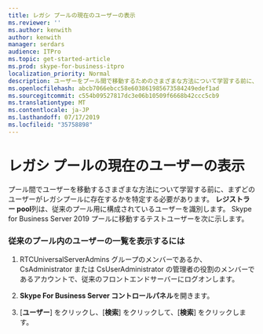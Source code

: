 ```yaml
---
title: レガシ プールの現在のユーザーの表示
ms.reviewer: ''
ms.author: kenwith
author: kenwith
manager: serdars
audience: ITPro
ms.topic: get-started-article
ms.prod: skype-for-business-itpro
localization_priority: Normal
description: ユーザーをプール間で移動するためのさまざまな方法について学習する前に、まず、レガシプールに存在するユーザーを特定する必要があります。 レジストラー pool 列は、従来のプール用に構成されているユーザーを識別します。 Skype for Business Server 2019 プールに移動するテストユーザーを次に示します。
ms.openlocfilehash: abcb7066ebcc58e603861985673584249edef1ad
ms.sourcegitcommit: c554b09527817dc3e06b10509f6668b42ccc5cb9
ms.translationtype: MT
ms.contentlocale: ja-JP
ms.lasthandoff: 07/17/2019
ms.locfileid: "35758898"
---
```

# <a name="view-current-users-in-legacy-pool"></a>レガシ プールの現在のユーザーの表示

プール間でユーザーを移動するさまざまな方法について学習する前に、まずどのユーザーがレガシプールに存在するかを特定する必要があります。 **レジストラー pool**列は、従来のプール用に構成されているユーザーを識別します。 Skype for Business Server 2019 プールに移動するテストユーザーを次に示します。
  
### <a name="to-see-the-list-of-users-in-the-legacy-pool"></a>従来のプール内のユーザーの一覧を表示するには

1. RTCUniversalServerAdmins グループのメンバーであるか、CsAdministrator または CsUserAdministrator の管理者の役割のメンバーであるアカウントで、従来のフロントエンドサーバーにログオンします。
    
2. **Skype For Business Server コントロールパネル**を開きます。
    
3. [**ユーザー**] をクリックし、[**検索**] をクリックして、[**検索**] をクリックします。

  


